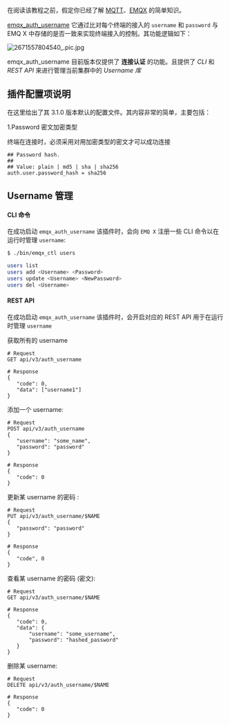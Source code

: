 

在阅读该教程之前，假定你已经了解 [MQTT](https://docs.oasis-open.org/mqtt/mqtt/v3.1.1/os/mqtt-v3.1.1-os.html)、[EMQX](https://github.com/emqx/emqx) 的简单知识。



[emqx_auth_username](https://github.com/emqx/emqx-auth-username/) 它通过比对每个终端的接入的 `username` 和 `password` 与 EMQ X 中存储的是否一致来实现终端接入的控制。其功能逻辑如下：

![2671557804540_.pic.jpg](https://static.emqx.net/images/1a54b88722d76486f22ebc1215b4e7bb.jpg)

emqx_auth_username 目前版本仅提供了 **连接认证** 的功能。且提供了 *CLI* 和 *REST API* 来进行管理当前集群中的 *Username 库*



## 插件配置项说明

在这里给出了其 3.1.0 版本默认的配置文件。其内容非常的简单，主要包括：

1.Password 密文加密类型

终端在连接时，必须采用对用加密类型的密文才可以成功连接

```properties
## Password hash.
##
## Value: plain | md5 | sha | sha256
auth.user.password_hash = sha256
```



## Username 管理

#### CLI 命令

在成功启动 `emqx_auth_username` 该插件时，会向 `EMQ X` 注册一些 CLI 命令以在运行时管理 `username`:

```bash
$ ./bin/emqx_ctl users

users list                                     
users add <Username> <Password>                
users update <Username> <NewPassword>          
users del <Username>                           
```



#### REST API

在成功启动 `emqx_auth_username` 该插件时，会开启对应的 REST API 用于在运行时管理 `username`



获取所有的 username

```
# Request
GET api/v3/auth_username

# Response
{
   "code": 0,
   "data": ["username1"]
}
```



添加一个 username:

```
# Request
POST api/v3/auth_username
{
   "username": "some_name",
   "password": "password"
}

# Response
{
   "code": 0
}
```



更新某 username 的密码 :

```
# Request
PUT api/v3/auth_username/$NAME
{
   "password": "password"
}

# Response
{
   "code", 0
}
```



查看某 username 的密码 (密文):

```
# Request
GET api/v3/auth_username/$NAME

# Response
{
   "code": 0,
   "data": {
       "username": "some_username",
       "password": "hashed_password"
   }
}
```



删除某 username:

```
# Request
DELETE api/v3/auth_username/$NAME

# Response
{
   "code": 0
}
```





